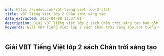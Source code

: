 ```yaml
---
url: https://vndoc.com/vbt-tieng-viet-lop-2-ctst
title: VBT Tiếng Việt lớp 2 Chân trời sáng tạo
date_extracted: 2025-04-08 13:37:01
description: Giải VBT Tiếng Việt lớp 2 sách Chân trời sáng tạo bao gồm lời giải vở bài tập tiếng việt lớp 2 sách ctst theo từng bài để các em học sinh tham khảo
keywords: Giải VBT Tiếng Việt lớp 2 sách Chân trời sáng tạo,vbt tiếng việt lớp 2,tiếng việt lớp 2,bài tập tiếng việt lớp 2,sách tiếng việt lớp 2,tiếng việt lớp 2 tập 2,tiếng việt lớp 2 tập 1,sách tiếng việt lớp 2 chân trời sáng tạo
---
```


## Giải VBT Tiếng Việt lớp 2 sách Chân trời sáng tạo
